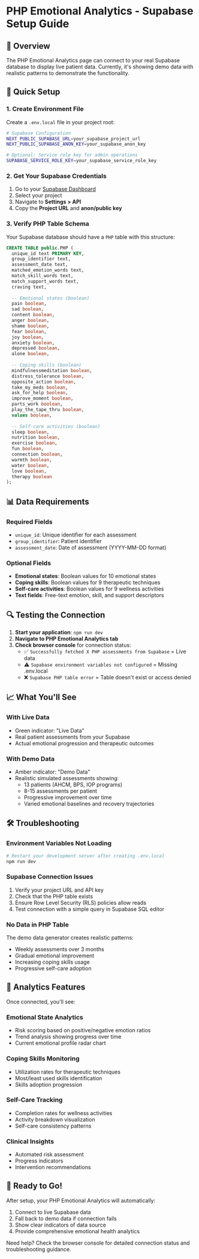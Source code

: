 # PHP Emotional Analytics - Supabase Setup Guide

## 🎯 Overview

The PHP Emotional Analytics page can connect to your real Supabase database to display live patient data. Currently, it's showing demo data with realistic patterns to demonstrate the functionality.

## 🔧 Quick Setup

### 1. Create Environment File

Create a `.env.local` file in your project root:

```bash
# Supabase Configuration
NEXT_PUBLIC_SUPABASE_URL=your_supabase_project_url
NEXT_PUBLIC_SUPABASE_ANON_KEY=your_supabase_anon_key

# Optional: Service role key for admin operations
SUPABASE_SERVICE_ROLE_KEY=your_supabase_service_role_key
```

### 2. Get Your Supabase Credentials

1. Go to your [Supabase Dashboard](https://supabase.com/dashboard)
2. Select your project
3. Navigate to **Settings > API**
4. Copy the **Project URL** and **anon/public key**

### 3. Verify PHP Table Schema

Your Supabase database should have a `PHP` table with this structure:

```sql
CREATE TABLE public.PHP (
  unique_id text PRIMARY KEY,
  group_identifier text,
  assessment_date text,
  matched_emotion_words text,
  match_skill_words text,
  match_support_words text,
  craving text,
  
  -- Emotional states (boolean)
  pain boolean,
  sad boolean,
  content boolean,
  anger boolean,
  shame boolean,
  fear boolean,
  joy boolean,
  anxiety boolean,
  depressed boolean,
  alone boolean,
  
  -- Coping skills (boolean)
  mindfulnessmeditation boolean,
  distress_tolerance boolean,
  opposite_action boolean,
  take_my_meds boolean,
  ask_for_help boolean,
  improve_moment boolean,
  parts_work boolean,
  play_the_tape_thru boolean,
  values boolean,
  
  -- Self-care activities (boolean)
  sleep boolean,
  nutrition boolean,
  exercise boolean,
  fun boolean,
  connection boolean,
  warmth boolean,
  water boolean,
  love boolean,
  therapy boolean
);
```

## 📊 Data Requirements

### Required Fields
- `unique_id`: Unique identifier for each assessment
- `group_identifier`: Patient identifier
- `assessment_date`: Date of assessment (YYYY-MM-DD format)

### Optional Fields
- **Emotional states**: Boolean values for 10 emotional states
- **Coping skills**: Boolean values for 9 therapeutic techniques
- **Self-care activities**: Boolean values for 9 wellness activities
- **Text fields**: Free-text emotion, skill, and support descriptors

## 🔍 Testing the Connection

1. **Start your application**: `npm run dev`
2. **Navigate to PHP Emotional Analytics tab**
3. **Check browser console** for connection status:
   - ✅ `Successfully fetched X PHP assessments from Supabase` = Live data
   - ⚠️ `Supabase environment variables not configured` = Missing .env.local
   - ❌ `Supabase PHP table error` = Table doesn't exist or access denied

## 📈 What You'll See

### With Live Data
- Green indicator: "Live Data"
- Real patient assessments from your Supabase
- Actual emotional progression and therapeutic outcomes

### With Demo Data
- Amber indicator: "Demo Data"  
- Realistic simulated assessments showing:
  - 13 patients (AHCM, BPS, IOP programs)
  - 8-15 assessments per patient
  - Progressive improvement over time
  - Varied emotional baselines and recovery trajectories

## 🛠 Troubleshooting

### Environment Variables Not Loading
```bash
# Restart your development server after creating .env.local
npm run dev
```

### Supabase Connection Issues
1. Verify your project URL and API key
2. Check that the PHP table exists
3. Ensure Row Level Security (RLS) policies allow reads
4. Test connection with a simple query in Supabase SQL editor

### No Data in PHP Table
The demo data generator creates realistic patterns:
- Weekly assessments over 3 months
- Gradual emotional improvement
- Increasing coping skills usage
- Progressive self-care adoption

## 🎯 Analytics Features

Once connected, you'll see:

### Emotional State Analytics
- Risk scoring based on positive/negative emotion ratios
- Trend analysis showing progress over time
- Current emotional profile radar chart

### Coping Skills Monitoring
- Utilization rates for therapeutic techniques
- Most/least used skills identification
- Skills adoption progression

### Self-Care Tracking
- Completion rates for wellness activities
- Activity breakdown visualization
- Self-care consistency patterns

### Clinical Insights
- Automated risk assessment
- Progress indicators
- Intervention recommendations

## 🚀 Ready to Go!

After setup, your PHP Emotional Analytics will automatically:
1. Connect to live Supabase data
2. Fall back to demo data if connection fails
3. Show clear indicators of data source
4. Provide comprehensive emotional health analytics

Need help? Check the browser console for detailed connection status and troubleshooting guidance. 